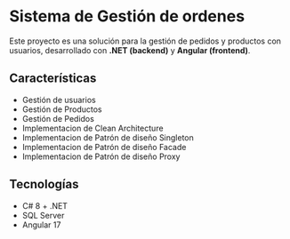 # Sistema de Gestión de ordenes

Este proyecto es una solución para la gestión de pedidos y productos con usuarios, desarrollado con **.NET (backend)** y **Angular (frontend)**.

## Características

- Gestión de usuarios
- Gestión de Productos
- Gestión de Pedidos
- Implementacion de Clean Architecture
- Implementacion de Patrón de diseño Singleton
- Implementacion de Patrón de diseño Facade
- Implementacion de Patrón de diseño Proxy

## Tecnologías

- C# 8 + .NET
- SQL Server
- Angular 17
